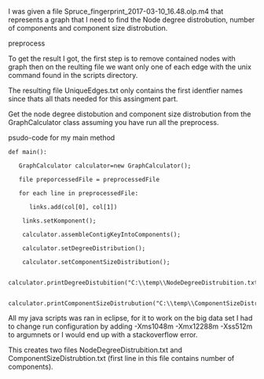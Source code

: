 I was given a file Spruce_fingerprint_2017-03-10_16.48.olp.m4 that represents a graph that I need to find the Node degree distrobution, number of components and component size distrobution.

preprocess

To get the result I got, the first step is to remove contained nodes with graph then on the reulting file we want only one of each edge with the unix command found in the scripts directory.

The resulting file UniqueEdges.txt only contains the first identfier names since thats all thats needed for this assingment part.

Get the node degree distobution and component size distrobution from the GraphCalculator class assuming you have run all the preprocess.



psudo-code for my main method

    def main():

       GraphCalculator calculator=new GraphCalculator();
  
       file preporcessedFile = preprocessedFile
  
       for each line in preprocessedFile:
  
    	  links.add(col[0], col[1])

        links.setKomponent();
			
        calculator.assembleContigKeyIntoComponents();
		
        calculator.setDegreeDistribution();
		
        calculator.setComponentSizeDistribution();
		
        calculator.printDegreeDistubition("C:\\temp\\NodeDegreeDistrubition.txt");
		 
        calculator.printComponentSizeDistrubution("C:\\temp\\ComponentSizeDistrubtion.txt");
  
 
 All my java scripts was ran in eclipse, for it to work on the big data set I had to change run configuration by adding -Xms1048m -Xmx12288m -Xss512m to argumnets or
 I would end up with a stackoverflow error.
 
 This creates two files NodeDegreeDistrubition.txt and ComponentSizeDistrubtion.txt (first line in this file contains number of components).
 
 
 
 
 
  
  
  

